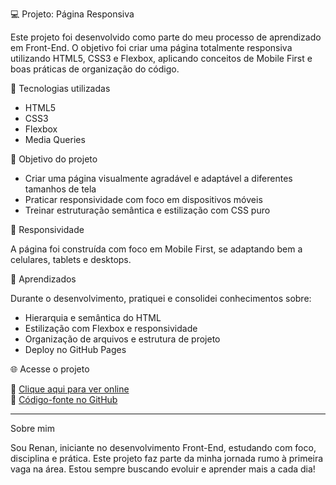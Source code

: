 💻 Projeto: Página Responsiva

Este projeto foi desenvolvido como parte do meu processo de aprendizado em Front-End. O objetivo foi criar uma página totalmente responsiva utilizando HTML5, CSS3 e Flexbox, aplicando conceitos de Mobile First e boas práticas de organização do código.

🧰 Tecnologias utilizadas

- HTML5
- CSS3
- Flexbox
- Media Queries

🎯 Objetivo do projeto

 - Criar uma página visualmente agradável e adaptável a diferentes tamanhos de tela
- Praticar responsividade com foco em dispositivos móveis
- Treinar estruturação semântica e estilização com CSS puro

📱 Responsividade

A página foi construída com foco em Mobile First, se adaptando bem a celulares, tablets e desktops.  

🧠 Aprendizados

Durante o desenvolvimento, pratiquei e consolidei conhecimentos sobre:
- Hierarquia e semântica do HTML
- Estilização com Flexbox e responsividade
- Organização de arquivos e estrutura de projeto
- Deploy no GitHub Pages

🌐 Acesse o projeto

🔗 [Clique aqui para ver online](https://renanZsantos.github.io/Projeto-responsivo)  
📁 [Código-fonte no GitHub](https://github.com/renanZsantos/Projeto-responsivo)

---

 Sobre mim

Sou Renan, iniciante no desenvolvimento Front-End, estudando com foco, disciplina e prática. Este projeto faz parte da minha jornada rumo à primeira vaga na área. Estou sempre buscando evoluir e aprender mais a cada dia!
